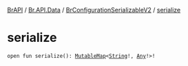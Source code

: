 [BrAPI](../../index.md) / [Br.API.Data](../index.md) / [BrConfigurationSerializableV2](index.md) / [serialize](./serialize.md)

# serialize

`open fun serialize(): `[`MutableMap`](https://kotlinlang.org/api/latest/jvm/stdlib/kotlin.collections/-mutable-map/index.html)`<`[`String`](https://kotlinlang.org/api/latest/jvm/stdlib/kotlin/-string/index.html)`!, `[`Any`](https://kotlinlang.org/api/latest/jvm/stdlib/kotlin/-any/index.html)`!>!`